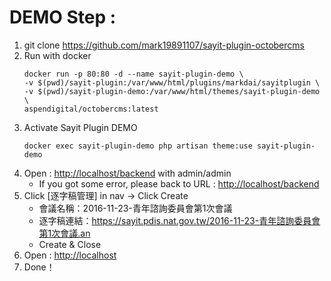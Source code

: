 # DEMO Step :
1. git clone https://github.com/mark19891107/sayit-plugin-octobercms
2. Run with docker
   ```
   docker run -p 80:80 -d --name sayit-plugin-demo \
   -v $(pwd)/sayit-plugin:/var/www/html/plugins/markdai/sayitplugin \
   -v $(pwd)/sayit-plugin-demo:/var/www/html/themes/sayit-plugin-demo \
   aspendigital/octobercms:latest
   ```
3. Activate Sayit Plugin DEMO
   ```
   docker exec sayit-plugin-demo php artisan theme:use sayit-plugin-demo
   ```
4. Open : [http://localhost/backend](http://localhost/backend) with admin/admin
    * If you got some error, please back to URL : [http://localhost/backend](http://localhost/backend)
5. Click [逐字稿管理] in nav -> Click Create 
    * 會議名稱：2016-11-23-青年諮詢委員會第1次會議
    * 逐字稿連結：https://sayit.pdis.nat.gov.tw/2016-11-23-青年諮詢委員會第1次會議.an
    * Create & Close
6. Open : [http://localhost](http://localhost)
7. Done！
